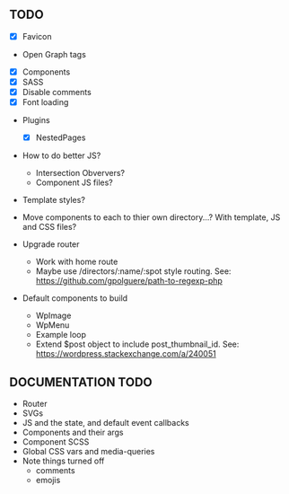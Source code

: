 ## TODO
- [x] Favicon
- Open Graph tags
- [x] Components
- [x] SASS
- [x] Disable comments
- [x] Font loading
- Plugins
    - [x] NestedPages
- How to do better JS?
    - Intersection Obververs?
    - Component JS files?
- Template styles?
- Move components to each to thier own directory...? With template, JS and CSS files?

- Upgrade router
    - Work with home route
    - Maybe use /directors/:name/:spot style routing. See: https://github.com/gpolguere/path-to-regexp-php


- Default components to build
    - WpImage
    - WpMenu
    - Example loop
    - Extend $post object to include post_thumbnail_id. See: https://wordpress.stackexchange.com/a/240051


## DOCUMENTATION TODO
- Router
- SVGs
- JS and the state, and default event callbacks
- Components and their args
- Component SCSS
- Global CSS vars and media-queries
- Note things turned off
    - comments
    - emojis
